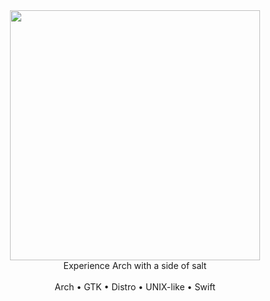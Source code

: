 <div align="center">
<img src="https://github.com/cookie-software/.github/profile/banner-cookie.png" width=400>
<br>
Experience Arch with a side of salt
<br>
<br>
Arch • GTK • Distro • UNIX-like • Swift
</div>
